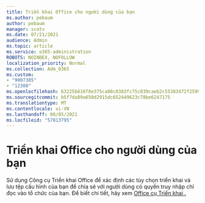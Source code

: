 ```yaml
---
title: Triển khai Office cho người dùng của bạn
ms.author: pebaum
author: pebaum
manager: scotv
ms.date: 07/21/2021
audience: Admin
ms.topic: article
ms.service: o365-administration
ROBOTS: NOINDEX, NOFOLLOW
localization_priority: Normal
ms.collection: Adm_O365
ms.custom:
- "9007385"
- "12308"
ms.openlocfilehash: 63225b616f8e375ca08c8383fc75c039caeb2c55383472f259963f91f9944c55
ms.sourcegitcommit: b5f7da89a650d2915dc652449623c78be6247175
ms.translationtype: MT
ms.contentlocale: vi-VN
ms.lasthandoff: 08/05/2021
ms.locfileid: "57813795"
---
```

# <a name="deploy-office-to-your-users"></a>Triển khai Office cho người dùng của bạn

Sử dụng Công cụ Triển khai Office để xác định các tùy chọn triển khai và lưu tệp cấu hình của bạn để chia sẻ với người dùng có quyền truy nhập chỉ đọc vào tổ chức của bạn. Để biết chi tiết, hãy xem [Office cụ Triển khai .](https://admin.microsoft.com/AdminPortal/Home#/modernonboarding/cdnwizard)